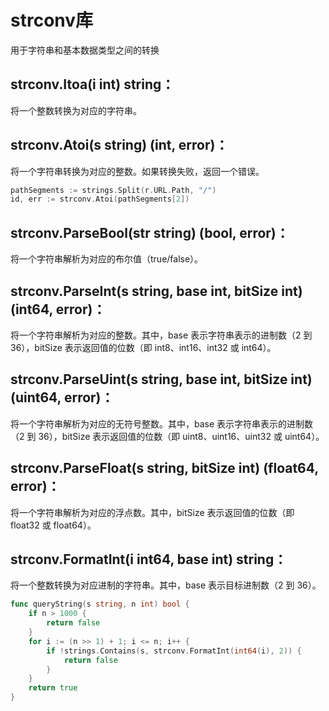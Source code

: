 # strconv库

用于字符串和基本数据类型之间的转换

## strconv.Itoa(i int) string：
将一个整数转换为对应的字符串。

## strconv.Atoi(s string) (int, error)：
将一个字符串转换为对应的整数。如果转换失败，返回一个错误。
```go
pathSegments := strings.Split(r.URL.Path, "/")
id, err := strconv.Atoi(pathSegments[2])
```

## strconv.ParseBool(str string) (bool, error)：
将一个字符串解析为对应的布尔值（true/false）。

## strconv.ParseInt(s string, base int, bitSize int) (int64, error)：
将一个字符串解析为对应的整数。其中，base 表示字符串表示的进制数（2 到 36），bitSize 表示返回值的位数（即 int8、int16、int32 或 int64）。

## strconv.ParseUint(s string, base int, bitSize int) (uint64, error)：
将一个字符串解析为对应的无符号整数。其中，base 表示字符串表示的进制数（2 到 36），bitSize 表示返回值的位数（即 uint8、uint16、uint32 或 uint64）。

## strconv.ParseFloat(s string, bitSize int) (float64, error)：
将一个字符串解析为对应的浮点数。其中，bitSize 表示返回值的位数（即 float32 或 float64）。

## strconv.FormatInt(i int64, base int) string：
将一个整数转换为对应进制的字符串。其中，base 表示目标进制数（2 到 36）。
```go
func queryString(s string, n int) bool {
	if n > 1000 {
		return false
	}
	for i := (n >> 1) + 1; i <= n; i++ {
		if !strings.Contains(s, strconv.FormatInt(int64(i), 2)) {
			return false
		}
	}
	return true
}
```

